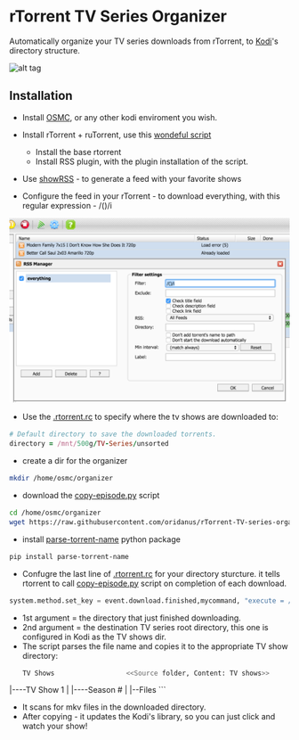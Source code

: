 # rTorrent TV Series Organizer
Automatically organize your TV series downloads from rTorrent, to [Kodi](https://kodi.tv/)'s directory structure.

![alt tag](http://i.imgur.com/wrpYku8.jpg)


## Installation

* Install [OSMC](https://osmc.tv/), or any other kodi enviroment you wish.

* Install rTorrent + ruTorrent, use this [wondeful script](https://github.com/Kerwood/Rtorrent-Auto-Install)

  * Install the base rtorrent 
  * Install RSS plugin, with the plugin installation of the script.

* Use [showRSS](http://new.showrss.info/) - to generate a feed with your favorite shows

* Configure the feed in your rTorrent - to download everything, with this regular expression - /()/i

![alt tag](https://raw.githubusercontent.com/oridanus/rTorrent-TV-series-organizer/master/Screen%20Shot%202016-03-11%20at%2012.40.54%20PM.png)

* Use the [.rtorrent.rc](https://github.com/oridanus/rTorrent-TV-series-organizer/blob/master/.rtorrent.rc) to specify where the tv shows are downloaded to:

```ruby
# Default directory to save the downloaded torrents.
directory = /mnt/500g/TV-Series/unsorted
```

* create a dir for the organizer
```bash
mkdir /home/osmc/organizer
```

* download the [copy-episode.py](https://github.com/oridanus/rTorrent-TV-series-organizer/blob/master/copy-episode.py) script
```bash
cd /home/osmc/organizer
wget https://raw.githubusercontent.com/oridanus/rTorrent-TV-series-organizer/master/copy-episode.py
```

* install [parse-torrent-name](https://pypi.python.org/pypi/parse-torrent-name/0.1.0) python package
```bash
pip install parse-torrent-name
```

* Confugre the last line of [.rtorrent.rc](https://github.com/oridanus/rTorrent-TV-series-organizer/blob/master/.rtorrent.rc) for your directory sturcture. it tells rtorrent to call [copy-episode.py](https://github.com/oridanus/rTorrent-TV-series-organizer/blob/master/copy-episode.py) script on completion of each download. 

 ```python
system.method.set_key = event.download.finished,mycommand, "execute = /usr/bin/python, /home/osmc/organizer/copy-episode.py, $d.get_base_path=, /mnt/500g/TV-Series"
```
  * 1st argument = the directory that just finished downloading.
  * 2nd argument = the destination TV series root directory, this one is configured in Kodi as the TV shows dir.
  * The script parses the file name and copies it to the appropriate TV show directory:
    ```bash
    TV Shows                  <<Source folder, Content: TV shows>>
   |----TV Show 1
   |       |----Season #
   |            |--Files
    ``` 
  * It scans for mkv files in the downloaded directory.
  * After copying - it updates the Kodi's library, so you can just click and watch your show!


